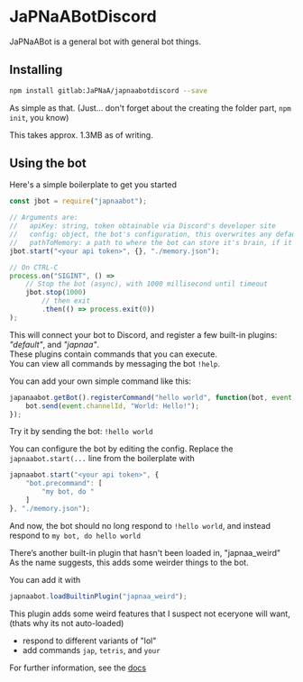 # JaPNaABotDiscord
JaPNaABot is a general bot with general bot things.




## Installing
```sh
npm install gitlab:JaPNaA/japnaabotdiscord --save
```
As simple as that. (Just... don't forget about the creating the folder part, `npm init`, you know)

This takes approx. 1.3MB as of writing.

## Using the bot
Here's a simple boilerplate to get you started

```javascript
const jbot = require("japnaabot");

// Arguments are: 
//   apiKey: string, token obtainable via Discord's developer site
//   config: object, the bot's configuration, this overwrites any default config
//   pathToMemory: a path to where the bot can store it's brain, if it doesn't exist, it will make one itself.
jbot.start("<your api token>", {}, "./memory.json");

// On CTRL-C
process.on("SIGINT", () => 
    // Stop the bot (async), with 1000 millisecond until timeout
    jbot.stop(1000)
        // then exit
        .then(() => process.exit(0))
);
```
This will connect your bot to Discord, and register a few built-in plugins: *"default"*, and *"japnaa"*. <br>
These plugins contain commands that you can execute. <br>
You can view all commands by messaging the bot `!help`.

You can add your own simple command like this:
```javascript
japanaabot.getBot().registerCommand("hello world", function(bot, event, args) {
    bot.send(event.channelId, "World: Hello!");
});
```
Try it by sending the bot: `!hello world`

You can configure the bot by editing the config. Replace the `japnaabot.start(...` line from the boilerplate with
```javascript
japnaabot.start("<your api token>", {
    "bot.precommand": [
        "my bot, do "
    ]
}, "./memory.json");
```
And now, the bot should no long respond to `!hello world`, and instead respond to `my bot, do hello world`

There’s another built-in plugin that hasn't been loaded in, "japnaa_weird" <br>
As the name suggests, this adds some weirder things to the bot.

You can add it with
```javascript
japnaabot.loadBuiltinPlugin("japnaa_weird");
```

This plugin adds some weird features that I suspect not eceryone will want, (thats why its not auto-loaded)
  - respond to different variants of "lol"
  - add commands `jap`, `tetris`, and `your`


For further information, see the [docs](docs/index.md)